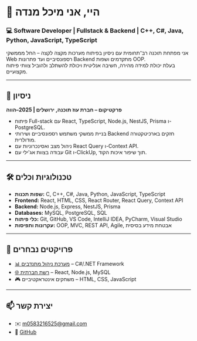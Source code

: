 # 👋 היי, אני מיכל מנדה

### 💻 Software Developer | Fullstack & Backend | C++, C#, Java, Python, JavaScript, TypeScript

אני מפתחת תוכנה רב־תחומית עם ניסיון בפיתוח מערכות מקצה לקצה – החל מממשקי Web רספונסיביים ועד פתרונות Backend מתקדמים ושפות OOP.  
בעלת יכולת למידה מהירה, חשיבה אנליטית ויכולת להשתלב ולהוביל צוותי פיתוח מקצועיים.

---

## 🚀 ניסיון
**פרקטיקום – חברת עוז תוכנה, ירושלים | 2025–הווה**  
- פיתוח Full-stack עם React, TypeScript, Node.js, NestJS, Prisma ו-PostgreSQL.  
- בניית ממשקי משתמש רספונסיביים ושירותי Backend חזקים בארכיטקטורה מודולרית.  
- ניהול מצב ואסינכרוניות עם React Query ו-Context API.  
- עבודה בצוות אג'ילי עם Git ו-ClickUp, תוך שיפור איכות הקוד.  

---

## 🛠️ טכנולוגיות וכלים
- **שפות תכנות:** C, C++, C#, Java, Python, JavaScript, TypeScript  
- **Frontend:** React, HTML, CSS, React Router, React Query, Context API  
- **Backend:** Node.js, Express, NestJS, Prisma  
- **Databases:** MySQL, PostgreSQL, SQL  
- **כלי פיתוח:** Git, GitHub, VS Code, IntelliJ IDEA, PyCharm, Visual Studio  
- **עקרונות ותפיסות:** OOP, MVC, REST API, Agile, אבטחת מידע בסיסית  

---

## 📌 פרויקטים נבחרים
- [📊 מערכת ניהול מתנדבים](https://github.com/sara6310472/dotNet5785_9427_1873) – C#/.NET Framework  
- [🌐 רשת חברתית](https://github.com/michalMenda/social-api-project) – React, Node.js, MySQL  
- 🎮 משחקים אינטראקטיביים – HTML, CSS, JavaScript  

---

## 📫 יצירת קשר
- ✉️ m0583216525@gmail.com  
- 🐙 [GitHub](https://github.com/michalMenda)  

